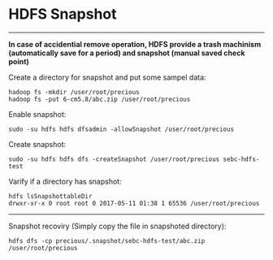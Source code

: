 # HDFS Snapshot #

----------
**In case of accidential remove operation, HDFS provide a trash machinism (automatically save for a period) and snapshot (manual saved check point)**

Create a directory for snapshot and put some sampel data:

    hadoop fs -mkdir /user/root/precious
    hadoop fs -put 6-cm5.8/abc.zip /user/root/precious

Enable snapshot:

    sudo -su hdfs hdfs dfsadmin -allowSnapshot /user/root/precious

Create snapshot:

    sudo -su hdfs hdfs dfs -createSnapshot /user/root/precious sebc-hdfs-test

Varify if a directory has snapshot:

    hdfs lsSnapshottableDir
    drwxr-xr-x 0 root root 0 2017-05-11 01:38 1 65536 /user/root/precious

----------

Snapshot recoviry (Simply copy the file in snapshoted directory):

    hdfs dfs -cp precious/.snapshot/sebc-hdfs-test/abc.zip /user/root/precious







